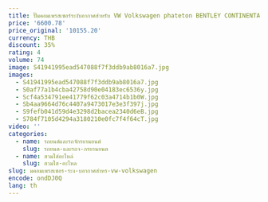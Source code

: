 ```yaml
---
title: ปั๊มคอมเพรสเซอร์ระงับอากาศสำหรับ VW Volkswagen phateton BENTLEY CONTINENTAL 2003-2018พร้อม3D0616005M ยึดและบล็อกวาล์ว
price: '6600.78'
price_original: '10155.20'
currency: THB
discount: 35%
rating: 4
volume: 74
image: S41941995ead547088f7f3ddb9ab8016a7.jpg
images:
  - S41941995ead547088f7f3ddb9ab8016a7.jpg
  - S0af77a1b4cba42758d90e04183ec6536y.jpg
  - Scf4a534791ee41779f62c03a4714b1b0W.jpg
  - Sb4aa9664d76c4407a9473017e3e3f397j.jpg
  - S9fefb041d59d4e3298d2bacea2340d6eB.jpg
  - S784f7105d4294a3180210e0fc7f4f64cT.jpg
video: ''
categories:
  - name: รถยนต์และรถจักรยานยนต์
    slug: รถยนต-และรถจ-กรยานยนต
  - name: สวมใส่อะไหล่
    slug: สวมใส-อะไหล
slug: มคอมเพรสเซอร-ระง-บอากาศสำหร-vw-volkswagen
encode: ondDJ0Q
lang: th
---
```

  